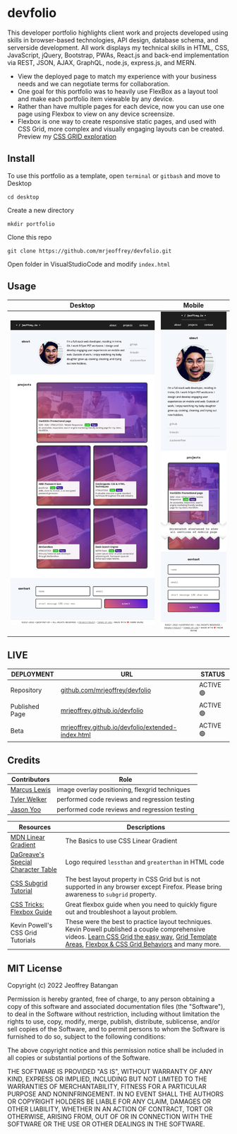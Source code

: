 # devfolio
This developer portfolio highlights client work and projects developed using skills in browser-based technologies, API design, database schema, and serverside development. All work displays my technical skills in HTML, CSS, JavaScript, jQuery, Bootstrap, PWAs, React.js and back-end implementation via REST, JSON, AJAX, GraphQL, node.js, express.js, and MERN.
- View the deployed page to match my experience with your business needs and we can negotiate terms for collaboration.
- One goal for this portfolio was to heavily use FlexBox as a layout tool and make each portfolio item viewable by any device.
- Rather than have multiple pages for each device, now you can use one page using Flexbox to view on any device screensize.
- Flexbox is one way to create responsive static pages, and used with CSS Grid, more complex and visually engaging layouts can be  created. Preview my [CSS GRID exploration](https://mrjeoffrey.github.io/devfolio/extended-index.html)

## Install
To use this portfolio as a template, open `terminal` or `gitbash` and move to Desktop
 
    cd desktop

Create a new directory

    mkdir portfolio

Clone this repo

    git clone https://github.com/mrjeoffrey/devfolio.git

Open folder in VisualStudioCode and modify `index.html`

## Usage

| Desktop | Mobile |
| ------- | ------ |
| ![devfolio desktop version 1.0](assets/screenshots/devfolio-desktop-v1.png) | ![devfolio mobile version 1.0](assets/screenshots/devfolio-mobile-v1.png) |

## LIVE
| DEPLOYMENT | URL | STATUS |
| ---------- | --- | ------ |
| Repository  | [github.com/mrjeoffrey/devfolio](https://github.com/mrjeoffrey/devfolio) |  ACTIVE 🟢   |
| Published Page     | [mrjeoffrey.github.io/devfolio](https://mrjeoffrey.github.io/devfolio/) | ACTIVE 🟢  |
| Beta     | [mrjeoffrey.github.io/devfolio/extended-index.html](https://mrjeoffrey.github.io/devfolio/extended-index.html) | ACTIVE 🟢  |

## Credits

| Contributors | Role |
| ----- | ---- |
| [Marcus Lewis](https://github.com/lewisemarcus) | image overlay positioning, flexgrid techniques |
| [Tyler Welker](https://github.com/twelk) | performed code reviews and regression testing |
| [Jason Yoo](https://github.com/jasonjayoo) | performed code reviews and regression testing |

| Resources | Descriptions |
| --------- | ------------ |
| [MDN Linear Gradient](https://developer.mozilla.org/en-US/docs/Web/CSS/gradient/linear-gradient()) | The Basics to use CSS Linear Gradient |
| [DaGreave's Special Character Table](https://www.degraeve.com/reference/specialcharacters.php) | Logo required `lessthan` and `greaterthan` in HTML code |
| [CSS Subgrid Tutorial](https://dev.to/kenbellows/why-we-need-css-subgrid-53mh) | The best layout property in CSS Grid but is not supported in any browser except Firefox. Please bring awareness to `subgrid` property. |
| [CSS Tricks: Flexbox Guide](https://css-tricks.com/snippets/css/a-guide-to-flexbox/) | Great flexbox guide when you need to quickly figure out and troubleshoot a layout problem. |
| Kevin Powell's CSS Grid Tutorials | These were the best to practice layout techniques. Kevin Powell published a couple comprehensive videos. [Learn CSS Grid the easy way](https://www.youtube.com/watch?v=rg7Fvvl3taU), [Grid Template Areas](https://www.youtube.com/watch?v=v5KzBPUEgGQ), [Flexbox & CSS Grid Behaviors](https://www.youtube.com/watch?v=s3wHkfMz8oE&list=PL4-IK0AVhVjPv5tfS82UF_iQgFp4Bl998&index=13) and many more. |

## MIT License

Copyright (c) 2022 Jeoffrey Batangan

Permission is hereby granted, free of charge, to any person obtaining a copy of this software and associated documentation files (the "Software"), to deal in the Software without restriction, including without limitation the rights to use, copy, modify, merge, publish, distribute, sublicense, and/or sell copies of the Software, and to permit persons to whom the Software is furnished to do so, subject to the following conditions:

The above copyright notice and this permission notice shall be included in all copies or substantial portions of the Software.

THE SOFTWARE IS PROVIDED "AS IS", WITHOUT WARRANTY OF ANY KIND, EXPRESS OR IMPLIED, INCLUDING BUT NOT LIMITED TO THE WARRANTIES OF MERCHANTABILITY, FITNESS FOR A PARTICULAR PURPOSE AND NONINFRINGEMENT. IN NO EVENT SHALL THE AUTHORS OR COPYRIGHT HOLDERS BE LIABLE FOR ANY CLAIM, DAMAGES OR OTHER LIABILITY, WHETHER IN AN ACTION OF CONTRACT, TORT OR OTHERWISE, ARISING FROM, OUT OF OR IN CONNECTION WITH THE SOFTWARE OR THE USE OR OTHER DEALINGS IN THE SOFTWARE.